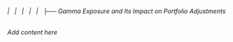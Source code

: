 ###### |   |   |   |   |   ├── Gamma Exposure and Its Impact on Portfolio Adjustments

*Add content here*